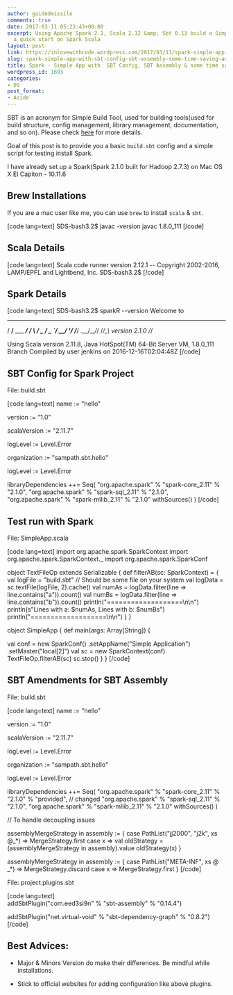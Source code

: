 ```yaml
---
author: guidedmissile
comments: true
date: 2017-03-11 05:23:43+00:00
excerpt: Using Apache Spark 2.1, Scala 2.12 &amp; Sbt 0.13 build a Simple App for
  a quick start on Spark Scala
layout: post
link: https://inlovewithcode.wordpress.com/2017/03/11/spark-simple-app-with-sbt-config-sbt-assembly-some-time-saving-advice/
slug: spark-simple-app-with-sbt-config-sbt-assembly-some-time-saving-advice
title: Spark - Simple App with  SBT Config, SBT Assembly & some time saving advice
wordpress_id: 1693
categories:
- DS
post_format:
- Aside
---
```


SBT is an acronym for Simple Build Tool, used for building tools(used for build structure, config management, library management, documentation, and so on). Please check [here](http://www.scala-sbt.org/) for more details.

Goal of this post is to provide you a basic `build.sbt` config and a simple script for testing install Spark.

I have already set up a Spark(Spark 2.1.0 built for Hadoop 2.7.3) on Mac OS X El Capiton - 10.11.6



## Brew Installations



If you are a mac user like me, you can use `brew` to install `scala` & `sbt`.

[code lang=text]
SDS-bash3.2$ javac -version
javac 1.8.0_111
[/code]



## Scala Details



[code lang=text]
Scala code runner version 2.12.1 -- Copyright 2002-2016, LAMP/EPFL and Lightbend, Inc.
SDS-bash3.2$
[/code]



## Spark Details



[code lang=text]
SDS-bash3.2$ sparkR --version
Welcome to
____ __
/ __/__ ___ _____/ /__
_\ \/ _ \/ _ `/ __/ '_/
/___/ .__/\_,_/_/ /_/\_\ version 2.1.0
/_/

Using Scala version 2.11.8, Java HotSpot(TM) 64-Bit Server VM, 1.8.0_111
Branch
Compiled by user jenkins on 2016-12-16T02:04:48Z
[/code]



## SBT Config for Spark Project



File: build.sbt

[code lang=text]
name := "hello"

version := "1.0"

scalaVersion := "2.11.7"

logLevel := Level.Error

organization := "sampath.sbt.hello"

logLevel := Level.Error

libraryDependencies ++= Seq(
"org.apache.spark" % "spark-core_2.11" % "2.1.0",
"org.apache.spark" % "spark-sql_2.11" % "2.1.0",
"org.apache.spark" % "spark-mllib_2.11" % "2.1.0" withSources()
)
[/code]



## Test run with Spark



File: SimpleApp.scala

[code lang=text]
import org.apache.spark.SparkContext
import org.apache.spark.SparkContext._
import org.apache.spark.SparkConf

object TextFileOp extends Serializable {
def filterAB(sc: SparkContext) = {
val logFile = "build.sbt" // Should be some file on your system
val logData = sc.textFile(logFile, 2).cache()
val numAs = logData.filter(line => line.contains("a")).count()
val numBs = logData.filter(line => line.contains("b")).count()
println("===================\n\n")
println(s"Lines with a: $numAs, Lines with b: $numBs")
println("===================\n\n")
}
}

object SimpleApp {
def main(args: Array[String]) {

val conf = new SparkConf()
.setAppName("Simple Application")
.setMaster("local[2]")
val sc = new SparkContext(conf)
TextFileOp.filterAB(sc)
sc.stop()
}
}
[/code]



## SBT Amendments for SBT Assembly



File: build.sbt

[code lang=text]
name := "hello"

version := "1.0"

scalaVersion := "2.11.7"

logLevel := Level.Error

organization := "sampath.sbt.hello"

logLevel := Level.Error

libraryDependencies ++= Seq(
"org.apache.spark" % "spark-core_2.11" % "2.1.0" % "provided", // changed
"org.apache.spark" % "spark-sql_2.11" % "2.1.0",
"org.apache.spark" % "spark-mllib_2.11" % "2.1.0" withSources()
)

// To handle decoupling issues

assemblyMergeStrategy in assembly := {
case PathList("jj2000", "j2k", xs @_*) => MergeStrategy.first
case x =>
val oldStrategy = (assemblyMergeStrategy in assembly).value
oldStrategy(x)
}

assemblyMergeStrategy in assembly := {
case PathList("META-INF", xs @ _*) => MergeStrategy.discard
case x => MergeStrategy.first
}
[/code]

File: project.plugins.sbt

[code lang=text]
<br />addSbtPlugin("com.eed3si9n" % "sbt-assembly" % "0.14.4")

addSbtPlugin("net.virtual-void" % "sbt-dependency-graph" % "0.8.2")
[/code]



## Best Advices:







  * Major & Minors Version do make their differences. Be mindful while installations.


  * Stick to official websites for adding configuration like above plugins.


